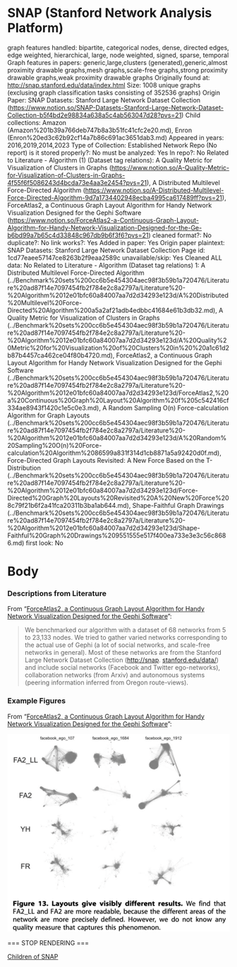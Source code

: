 # SNAP (Stanford Network Analysis Platform)

graph features handled: bipartite, categorical nodes, dense, directed edges, edge weighted, hierarchical, large, node weighted, signed, sparse, temporal
Graph features in papers: generic,large,clusters (generated),generic,almost proximity drawable graphs,mesh graphs,scale-free graphs,strong proximity drawable graphs,weak proximity drawable graphs
Originally found at: http://snap.stanford.edu/data/index.html
Size: 1008 unique graphs (exclusing graph classification tasks consisting of 352536 graphs)
Origin Paper: SNAP Datasets: Stanford Large Network Dataset Collection (https://www.notion.so/SNAP-Datasets-Stanford-Large-Network-Dataset-Collection-b5f4bd2e98834a638a5c4ab563047d28?pvs=21)
Child collections: Amazon (Amazon%201b39a766deb747b8a3b51fc41cfc2e20.md), Enron (Enron%20ed3c62b92cf14a7b86c691ac3651dab3.md)
Appeared in years: 2016,2019,2014,2023
Type of Collection: Established Network Repo (No report)
is it stored properly?: No
must be analyzed: Yes
In repo?: No
Related to Literature - Algorithm (1) (Dataset tag relations): A Quality Metric for Visualization of Clusters in Graphs (https://www.notion.so/A-Quality-Metric-for-Visualization-of-Clusters-in-Graphs-4f55f6f5086243d4bcda73e4aa3e2454?pvs=21), A Distributed Multilevel Force-Directed Algorithm (https://www.notion.so/A-Distributed-Multilevel-Force-Directed-Algorithm-9d7a1734402948ecba4995ca617489ff?pvs=21), ForceAtlas2, a Continuous Graph Layout Algorithm for Handy Network Visualization Designed for the Gephi Software (https://www.notion.so/ForceAtlas2-a-Continuous-Graph-Layout-Algorithm-for-Handy-Network-Visualization-Designed-for-the-Ge-b6bd99a7b65c4d33848c967db9b6f3f6?pvs=21)
cleaned format?: No
duplicate?: No
link works?: Yes
Added in paper: Yes
Origin paper plaintext: SNAP Datasets: Stanford Large Network Dataset Collection
Page id: 1cd77eaee57147ce8263b2f9eaa2589c
unavailable/skip: Yes
Cleaned ALL data: No
Related to Literature - Algorithm (Dataset tag relations) 1: A Distributed Multilevel Force-Directed Algorithm (../Benchmark%20sets%200cc6b5e454304aec98f3b59b1a720476/Literature%20ad87f14e7097454fb2f784e2c8a2797a/Literature%20-%20Algorithm%2012e01bfc60a84007aa7d2d34293e123d/A%20Distributed%20Multilevel%20Force-Directed%20Algorithm%200a5a2af21adb4edbbc41684e61b3db32.md), A Quality Metric for Visualization of Clusters in Graphs (../Benchmark%20sets%200cc6b5e454304aec98f3b59b1a720476/Literature%20ad87f14e7097454fb2f784e2c8a2797a/Literature%20-%20Algorithm%2012e01bfc60a84007aa7d2d34293e123d/A%20Quality%20Metric%20for%20Visualization%20of%20Clusters%20in%20%20a1c61d2b87b4457ca462ce04f80b4720.md), ForceAtlas2, a Continuous Graph Layout Algorithm for Handy Network Visualization Designed for the Gephi Software (../Benchmark%20sets%200cc6b5e454304aec98f3b59b1a720476/Literature%20ad87f14e7097454fb2f784e2c8a2797a/Literature%20-%20Algorithm%2012e01bfc60a84007aa7d2d34293e123d/ForceAtlas2,%20a%20Continuous%20Graph%20Layout%20Algorithm%20f%205c542416cf334ae8943f1420c1e5c0e3.md), A Random Sampling O(n) Force-calculation Algorithm for Graph Layouts (../Benchmark%20sets%200cc6b5e454304aec98f3b59b1a720476/Literature%20ad87f14e7097454fb2f784e2c8a2797a/Literature%20-%20Algorithm%2012e01bfc60a84007aa7d2d34293e123d/A%20Random%20Sampling%20O(n)%20Force-calculation%20Algorithm%2086599a831f314d1cb8871a5a92420d0f.md), Force-Directed Graph Layouts Revisited: A New Force Based on the T-Distribution (../Benchmark%20sets%200cc6b5e454304aec98f3b59b1a720476/Literature%20ad87f14e7097454fb2f784e2c8a2797a/Literature%20-%20Algorithm%2012e01bfc60a84007aa7d2d34293e123d/Force-Directed%20Graph%20Layouts%20Revisited%20A%20New%20Force%208c79f21b6f2a41fca20311b3ba1ab644.md), Shape-Faithful Graph Drawings (../Benchmark%20sets%200cc6b5e454304aec98f3b59b1a720476/Literature%20ad87f14e7097454fb2f784e2c8a2797a/Literature%20-%20Algorithm%2012e01bfc60a84007aa7d2d34293e123d/Shape-Faithful%20Graph%20Drawings%209551555e517f400ea733e3e3c56c8686.md)
first look: No

# Body

### Descriptions from Literature

From “[ForceAtlas2, a Continuous Graph Layout Algorithm for Handy Network Visualization Designed for the Gephi Software](https://doi.org/10.1371/journal.pone.0098679)”:

> We benchmarked our algorithm with a dataset of 68 networks from 5 to 23,133 nodes. We tried to gather varied networks corresponding to the actual use of Gephi (a lot of social networks, and scale-free networks in general). Most of these networks are from the Stanford Large Network Dataset Collection ([http://snap](http://snap/). [stanford.edu/data/](http://stanford.edu/data/)) and include social networks (Facebook and Twitter ego-networks), collaboration networks (from Arxiv) and autonomous systems (peering information inferred from Oregon route-views).
> 

### Example Figures

From “[ForceAtlas2, a Continuous Graph Layout Algorithm for Handy Network Visualization Designed for the Gephi Software](https://doi.org/10.1371/journal.pone.0098679)”:

![Screen Shot 2023-08-02 at 11.20.12 AM.png](SNAP%20(Stanford%20Network%20Analysis%20Platform)%201cd77eaee57147ce8263b2f9eaa2589c/Screen_Shot_2023-08-02_at_11.20.12_AM.png)

=== STOP RENDERING ===

[Children of SNAP](SNAP%20(Stanford%20Network%20Analysis%20Platform)%201cd77eaee57147ce8263b2f9eaa2589c/Children%20of%20SNAP%203e818a7183654308b6df67c82c1be9fa.csv)